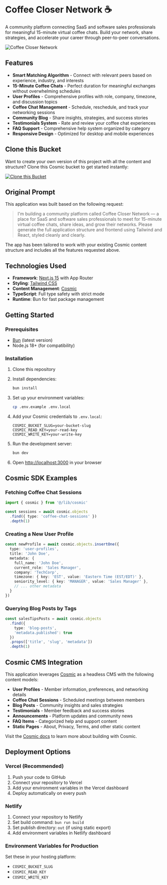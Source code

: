 <!-- README_START -->
# Coffee Closer Network ☕

A community platform connecting SaaS and software sales professionals for meaningful 15-minute virtual coffee chats. Build your network, share strategies, and accelerate your career through peer-to-peer conversations.

![Coffee Closer Network](https://images.unsplash.com/photo-1521791136064-7986c2920216?w=1200&h=400&fit=crop&auto=format,compress)

## Features

- **Smart Matching Algorithm** - Connect with relevant peers based on experience, industry, and interests
- **15-Minute Coffee Chats** - Perfect duration for meaningful exchanges without overwhelming schedules
- **User Profiles** - Comprehensive profiles with role, company, timezone, and discussion topics
- **Coffee Chat Management** - Schedule, reschedule, and track your networking sessions
- **Community Blog** - Share insights, strategies, and success stories
- **Testimonials System** - Rate and review your coffee chat experiences
- **FAQ Support** - Comprehensive help system organized by category
- **Responsive Design** - Optimized for desktop and mobile experiences

## Clone this Bucket

Want to create your own version of this project with all the content and structure? Clone this Cosmic bucket to get started instantly:

[![Clone this Bucket](https://img.shields.io/badge/Clone%20this%20Bucket-4F46E5?style=for-the-badge&logo=cosmic&logoColor=white)](https://app.cosmic-staging.com/projects/new?clone_bucket=coffee-closers-production)

## Original Prompt

This application was built based on the following request:

> I'm building a community platform called Coffee Closer Network — a place for SaaS and software sales professionals to meet for 15-minute virtual coffee chats, share ideas, and grow their networks. Please generate the full application structure and frontend using Tailwind and React, styled cleanly and clearly.

The app has been tailored to work with your existing Cosmic content structure and includes all the features requested above.

## Technologies Used

- **Framework**: [Next.js 15](https://nextjs.org/) with App Router
- **Styling**: [Tailwind CSS](https://tailwindcss.com/)
- **Content Management**: [Cosmic](https://www.cosmicjs.com)
- **TypeScript**: Full type safety with strict mode
- **Runtime**: Bun for fast package management

## Getting Started

### Prerequisites

- [Bun](https://bun.sh/) (latest version)
- Node.js 18+ (for compatibility)

### Installation

1. Clone this repository
2. Install dependencies:
   ```bash
   bun install
   ```

3. Set up your environment variables:
   ```bash
   cp .env.example .env.local
   ```

4. Add your Cosmic credentials to `.env.local`:
   ```env
   COSMIC_BUCKET_SLUG=your-bucket-slug
   COSMIC_READ_KEY=your-read-key
   COSMIC_WRITE_KEY=your-write-key
   ```

5. Run the development server:
   ```bash
   bun dev
   ```

6. Open [http://localhost:3000](http://localhost:3000) in your browser

## Cosmic SDK Examples

### Fetching Coffee Chat Sessions
```typescript
import { cosmic } from '@/lib/cosmic'

const sessions = await cosmic.objects
  .find({ type: 'coffee-chat-sessions' })
  .depth(1)
```

### Creating a New User Profile
```typescript
const newProfile = await cosmic.objects.insertOne({
  type: 'user-profiles',
  title: 'John Doe',
  metadata: {
    full_name: 'John Doe',
    current_role: 'Sales Manager',
    company: 'TechCorp',
    timezone: { key: 'EST', value: 'Eastern Time (EST/EDT)' },
    seniority_level: { key: 'MANAGER', value: 'Sales Manager' },
    // ... other metadata
  }
})
```

### Querying Blog Posts by Tags
```typescript
const salesTipsPosts = await cosmic.objects
  .find({ 
    type: 'blog-posts',
    'metadata.published': true 
  })
  .props(['title', 'slug', 'metadata'])
  .depth(1)
```

## Cosmic CMS Integration

This application leverages [Cosmic](https://www.cosmicjs.com) as a headless CMS with the following content models:

- **User Profiles** - Member information, preferences, and networking details
- **Coffee Chat Sessions** - Scheduled meetings between members
- **Blog Posts** - Community insights and sales strategies
- **Testimonials** - Member feedback and success stories
- **Announcements** - Platform updates and community news
- **FAQ Items** - Categorized help and support content
- **Static Pages** - About, Privacy, Terms, and other static content

Visit the [Cosmic docs](https://www.cosmicjs.com/docs) to learn more about building with Cosmic.

## Deployment Options

### Vercel (Recommended)
1. Push your code to GitHub
2. Connect your repository to Vercel
3. Add your environment variables in the Vercel dashboard
4. Deploy automatically on every push

### Netlify
1. Connect your repository to Netlify
2. Set build command: `bun run build`
3. Set publish directory: `out` (if using static export)
4. Add environment variables in Netlify dashboard

### Environment Variables for Production
Set these in your hosting platform:
- `COSMIC_BUCKET_SLUG`
- `COSMIC_READ_KEY`
- `COSMIC_WRITE_KEY`

<!-- README_END -->